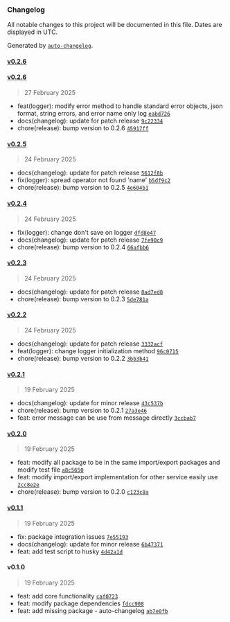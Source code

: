 ### Changelog

All notable changes to this project will be documented in this file. Dates are displayed in UTC.

Generated by [`auto-changelog`](https://github.com/CookPete/auto-changelog).

#### [v0.2.6](https://github.com/PomPerWoW/papdaew-shared/compare/v0.2.6...v0.2.6)

#### [v0.2.6](https://github.com/PomPerWoW/papdaew-shared/compare/v0.2.5...v0.2.6)

> 27 February 2025

- feat(logger): modify error method to handle standard error objects, json format, string errors, and error name only log [`eabd726`](https://github.com/PomPerWoW/papdaew-shared/commit/eabd72617435410f0e02e209769f799fb585bae0)
- docs(changelog): update for patch release [`9c22334`](https://github.com/PomPerWoW/papdaew-shared/commit/9c2233435a902eb2a75df7f7f4efebb7ab4213a2)
- chore(release): bump version to 0.2.6 [`45917ff`](https://github.com/PomPerWoW/papdaew-shared/commit/45917ffe652a8bcfa81ea6df9177adf81f6ca233)

#### [v0.2.5](https://github.com/PomPerWoW/papdaew-shared/compare/v0.2.4...v0.2.5)

> 24 February 2025

- docs(changelog): update for patch release [`5612f8b`](https://github.com/PomPerWoW/papdaew-shared/commit/5612f8b4e2add2f350ca87927170e2e3435a5d25)
- fix(logger): spread operator not found 'name' [`b5df9c2`](https://github.com/PomPerWoW/papdaew-shared/commit/b5df9c2de3edbdd66e878623b141f856ad47f2c9)
- chore(release): bump version to 0.2.5 [`4e604b1`](https://github.com/PomPerWoW/papdaew-shared/commit/4e604b14386270d86abd01bf442eaf008e6a6031)

#### [v0.2.4](https://github.com/PomPerWoW/papdaew-shared/compare/v0.2.3...v0.2.4)

> 24 February 2025

- fix(logger): change don't save on logger [`dfd8e47`](https://github.com/PomPerWoW/papdaew-shared/commit/dfd8e474779b468150fe4b9de717e076798b2296)
- docs(changelog): update for patch release [`7fe90c9`](https://github.com/PomPerWoW/papdaew-shared/commit/7fe90c99177e81fe47ade3ea08e6a950291e56da)
- chore(release): bump version to 0.2.4 [`66afbb6`](https://github.com/PomPerWoW/papdaew-shared/commit/66afbb6992a39439c1e6b60b3f17fd80c18c3815)

#### [v0.2.3](https://github.com/PomPerWoW/papdaew-shared/compare/v0.2.2...v0.2.3)

> 24 February 2025

- docs(changelog): update for patch release [`8ad7ed8`](https://github.com/PomPerWoW/papdaew-shared/commit/8ad7ed84c31b4f9a57849fea2ff05099645924cc)
- chore(release): bump version to 0.2.3 [`5de781a`](https://github.com/PomPerWoW/papdaew-shared/commit/5de781adb7e55ce5e752172e98e14d9337a178ca)

#### [v0.2.2](https://github.com/PomPerWoW/papdaew-shared/compare/v0.2.1...v0.2.2)

> 24 February 2025

- docs(changelog): update for patch release [`3332acf`](https://github.com/PomPerWoW/papdaew-shared/commit/3332acfc429831ed7003ecc4764dae15fc43619c)
- feat(logger): change logger initialization method [`96c0715`](https://github.com/PomPerWoW/papdaew-shared/commit/96c0715b35e3d3b14ee8b21e753245a442aa994c)
- chore(release): bump version to 0.2.2 [`3bb3b41`](https://github.com/PomPerWoW/papdaew-shared/commit/3bb3b41d01a890695d4b422a9b8ce0156435dab7)

#### [v0.2.1](https://github.com/PomPerWoW/papdaew-shared/compare/v0.2.0...v0.2.1)

> 19 February 2025

- docs(changelog): update for minor release [`43c537b`](https://github.com/PomPerWoW/papdaew-shared/commit/43c537b606ffbbf708f1c95dbce25b61ecd33a03)
- chore(release): bump version to 0.2.1 [`27a3e46`](https://github.com/PomPerWoW/papdaew-shared/commit/27a3e46042e47c9a4adb1c145c37673b381b29d2)
- feat: error message can be use from message directly [`3ccbab7`](https://github.com/PomPerWoW/papdaew-shared/commit/3ccbab73fb4998e2d1669c8a996a364495764eee)

#### [v0.2.0](https://github.com/PomPerWoW/papdaew-shared/compare/v0.1.1...v0.2.0)

> 19 February 2025

- feat: modify all package to be in the same import/export packages and modify test file [`a8c5650`](https://github.com/PomPerWoW/papdaew-shared/commit/a8c5650589f47b816eda3c2857308b6188820666)
- feat: modify import/export implementation for other service easily use [`2cc8e2e`](https://github.com/PomPerWoW/papdaew-shared/commit/2cc8e2edf8f23f5231786b8938d53d8b1973edb3)
- chore(release): bump version to 0.2.0 [`c123c8a`](https://github.com/PomPerWoW/papdaew-shared/commit/c123c8a948b8111b7c82ae18b7d97a180c9a3dcb)

#### [v0.1.1](https://github.com/PomPerWoW/papdaew-shared/compare/v0.1.0...v0.1.1)

> 19 February 2025

- fix: package integration issues [`7e55193`](https://github.com/PomPerWoW/papdaew-shared/commit/7e55193140b27e72eb3c5c3ecc5b858d7c465e16)
- docs(changelog): update for minor release [`6b47371`](https://github.com/PomPerWoW/papdaew-shared/commit/6b47371bc5b9da44b5315688e906cd57bce63f7f)
- feat: add test script to husky [`4d42a1d`](https://github.com/PomPerWoW/papdaew-shared/commit/4d42a1ddc43684c08355d11c891828e0017fac7b)

#### v0.1.0

> 19 February 2025

- feat: add core functionality [`caf0723`](https://github.com/PomPerWoW/papdaew-shared/commit/caf0723603dc12bfb6fdd4ac5d1c7acaaca06493)
- feat: modify package dependencies [`fdcc908`](https://github.com/PomPerWoW/papdaew-shared/commit/fdcc9086b5cc0efc2534c00fb67f633ea48c91b0)
- feat: add missing package - auto-changelog [`ab7e0fb`](https://github.com/PomPerWoW/papdaew-shared/commit/ab7e0fbbcecf387c54584c1dbbf07058c59e832f)
